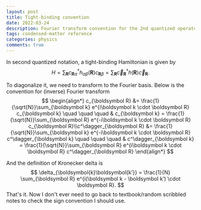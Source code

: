 ```yaml
---
layout: post
title: Tight-binding convention
date: 2022-03-24
description: Fourier transform convention for the 2nd quantized operators
tags: condensed-matter reference
categories: physics
comments: true
---
```




In second quantized notation, a tight-binding Hamiltonian is given by 
$$
H=\sum_{\boldsymbol{R}} c^\dagger_{\boldsymbol R \alpha} h_{\alpha\beta}(\boldsymbol R) c_{\boldsymbol R \beta} = \sum_{\boldsymbol{R}}\vec{c}^\dagger_{\boldsymbol R} h(\boldsymbol R) \vec{c}_{\boldsymbol R}.
$$


To diagonalize it, we need to transform to the Fourier basis. Below is the convention for (inverse) Fourier transform
$$
\begin{align*} c_{\boldsymbol R} &= \frac{1}{\sqrt{N}}\sum_{\boldsymbol k} e^{i\boldsymbol k \cdot \boldsymbol R} c_{\boldsymbol k} \quad \quad \quad & c_{\boldsymbol k} = \frac{1}{\sqrt{N}}\sum_{\boldsymbol R} e^{-i\boldsymbol k \cdot \boldsymbol R} c_{\boldsymbol R}\\c^\dagger_{\boldsymbol R} &= \frac{1}{\sqrt{N}}\sum_{\boldsymbol k} e^{-i\boldsymbol k \cdot \boldsymbol R} c^\dagger_{\boldsymbol k} \quad \quad \quad & c^\dagger_{\boldsymbol k} = \frac{1}{\sqrt{N}}\sum_{\boldsymbol R} e^{i\boldsymbol k \cdot \boldsymbol R} c^\dagger_{\boldsymbol R} \end{align*}
$$


And the definition of Kronecker delta is
$$
\delta_{\boldsymbol{k}\boldsymbol{k’}} = \frac{1}{N} \sum_{\boldsymbol R} e^{i(\boldsymbol k - \boldsymbol k’) \cdot \boldsymbol R}.
$$
That's it. Now I don't ever need to go back to textbook/random scribbled notes to check the sign convention I should use.

